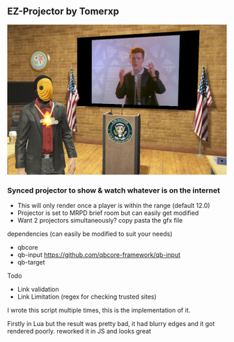 ## EZ-Projector by Tomerxp

![showcase](https://github.com/Tomerxp/FiveM-Projector/blob/main/showcase.png?raw=true)

### Synced projector to show & watch whatever is on the internet
* This will only render once a player is within the range (default 12.0)
* Projector is set to MRPD brief room but can easily get modified
* Want 2 projectors simultaneously? copy pasta the gfx file

dependencies (can easily be modified to suit your needs)
- qbcore
- qb-input https://github.com/qbcore-framework/qb-input
- qb-target

Todo
- Link validation
- Link Limitation (regex for checking trusted sites)

I wrote this script multiple times, this is the implementation of it.

Firstly in Lua but the result was pretty bad, it had blurry edges and it got rendered poorly.
reworked it in JS and looks great
